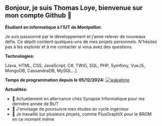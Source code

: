 ## Bonjour, je suis Thomas Loye, bienvenue sur mon compte Github 👋

**Étudiant en informatique à l'IUT de Montpellier.**

Je suis passionné par le développement et j'aime relever de nouveaux défis. Ce dépôt contient quelques-uns de mes projets personnels. N'hésitez pas à les explorer et à me contacter si vous avez des questions.

**Technologies:**

[Java, HTML, CSS, JavaScript, C#, TWIG, SQL, PHP, Symfony, VueJS, MongoDB, CassandraDB, MySQL...]


**Temps de programmation depuis le 05/12/2024:**
[![wakatime](https://wakatime.com/badge/user/018c3a39-c0b0-45a5-bd13-e6b59361621b.svg)](https://wakatime.com/@018c3a39-c0b0-45a5-bd13-e6b59361621b)

**Actualités:**
- 🔭 Actuellement en alternance chez Synapse Informatique pour ma dernière année de BUT
- 🌱 J'envisage de poursuivre mes études en cycle ingénieur
- 🤔 Je travaille sur plusieurs projets, comme FluoGraphiX pour le BRGM en ce moment même

